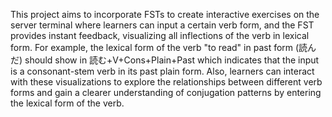 This project aims to incorporate FSTs to create interactive exercises on the server terminal where learners can input a certain verb form, and the FST provides instant feedback, visualizing all inflections of the verb in lexical form. For example, the lexical form of the verb "to read" in past form (読んだ) should show in 読む+V+Cons+Plain+Past which indicates that the input is a consonant-stem verb in its past plain form. Also, learners can interact with these visualizations to explore the relationships between different verb forms and gain a clearer understanding of conjugation patterns by entering the lexical form of the verb.